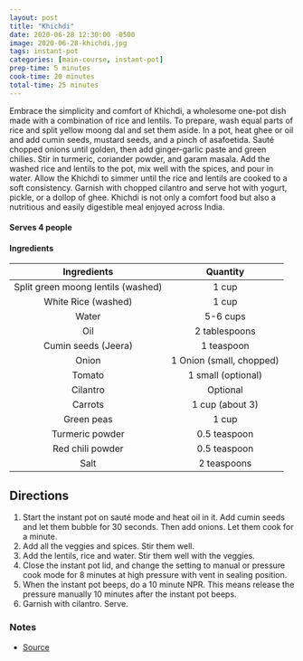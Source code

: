 ```yaml
---
layout: post
title: "Khichdi"
date: 2020-06-28 12:30:00 -0500
image: 2020-06-28-khichdi.jpg
tags: instant-pot
categories: [main-course, instant-pot]
prep-time: 5 minutes
cook-time: 20 minutes
total-time: 25 minutes
---
```


Embrace the simplicity and comfort of Khichdi, a wholesome one-pot dish made with a combination of rice and lentils. To prepare, wash equal parts of rice and split yellow moong dal and set them aside. In a pot, heat ghee or oil and add cumin seeds, mustard seeds, and a pinch of asafoetida. Sauté chopped onions until golden, then add ginger-garlic paste and green chilies. Stir in turmeric, coriander powder, and garam masala. Add the washed rice and lentils to the pot, mix well with the spices, and pour in water. Allow the Khichdi to simmer until the rice and lentils are cooked to a soft consistency. Garnish with chopped cilantro and serve hot with yogurt, pickle, or a dollop of ghee. Khichdi is not only a comfort food but also a nutritious and easily digestible meal enjoyed across India.

#### Serves 4 people

#### Ingredients

|             Ingredients            |         Quantity         |
|:----------------------------------:|:------------------------:|
| Split green moong lentils (washed) |           1 cup          |
|         White Rice (washed)        |           1 cup          |
|                Water               |         5-6 cups         |
|                 Oil                |       2 tablespoons      |
|         Cumin seeds (Jeera)        |        1 teaspoon        |
|                Onion               | 1 Onion (small, chopped) |
|               Tomato               |    1 small (optional)    |
|              Cilantro              |         Optional         |
|               Carrots              |      1 cup (about 3)     |
|             Green peas             |           1 cup          |
|           Turmeric powder          |       0.5 teaspoon       |
|          Red chili powder          |       0.5 teaspoon       |
|                Salt                |        2 teaspoons       |

## Directions

1. Start the instant pot on sauté mode and heat oil in it. Add cumin seeds and let them bubble for 30 seconds. Then add onions. Let them cook for a minute.
2. Add all the veggies and spices. Stir them well.
3. Add the lentils, rice and water. Stir them well with the veggies.
4. Close the instant pot lid, and change the setting to manual or pressure cook mode for 8 minutes at high pressure with vent in sealing position.
5. When the instant pot beeps, do a 10 minute NPR. This means release the pressure manually 10 minutes after the instant pot beeps.
6. Garnish with cilantro. Serve.

### Notes
* [Source](https://pipingpotcurry.com/lentil-vegetable-khichdi-pressure-cooker/)
